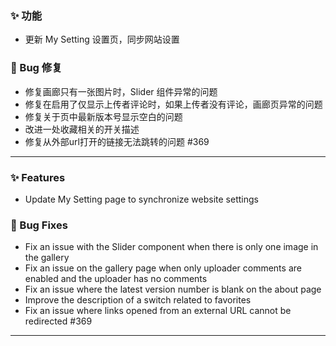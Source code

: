 ### ✨ 功能

- 更新 My Setting 设置页，同步网站设置

### 🐞 Bug 修复

- 修复画廊只有一张图片时，Slider 组件异常的问题
- 修复在启用了仅显示上传者评论时，如果上传者没有评论，画廊页异常的问题
- 修复关于页中最新版本号显示空白的问题
- 改进一处收藏相关的开关描述
- 修复从外部url打开的链接无法跳转的问题 #369

---

### ✨ Features

- Update My Setting page to synchronize website settings

### 🐞 Bug Fixes

- Fix an issue with the Slider component when there is only one image in the gallery
- Fix an issue on the gallery page when only uploader comments are enabled and the uploader has no comments
- Fix an issue where the latest version number is blank on the about page
- Improve the description of a switch related to favorites
- Fix an issue where links opened from an external URL cannot be redirected #369

---